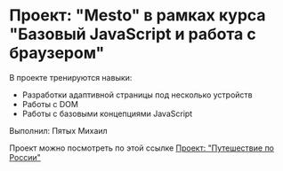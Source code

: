 # Проект: "Mesto" в рамках курса "Базовый JavaScript и работа с браузером"

В проекте тренируются навыки:
* Разработки адаптивной страницы под несколько устройств
* Работы с DOM
* Работы с базовыми концепциями JavaScript

Выполнил: Пятых Михаил

Проект можно посмотреть по этой ссылке
[Проект: "Путешествие по России"](https://mikhailpyatykh.github.io/mesto/index.html)

